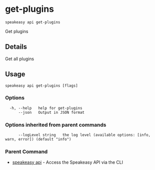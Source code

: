 # get-plugins  
`speakeasy api get-plugins`  


Get plugins  

## Details

Get all plugins

## Usage

```
speakeasy api get-plugins [flags]
```

### Options

```
  -h, --help   help for get-plugins
      --json   Output in JSON format
```

### Options inherited from parent commands

```
      --logLevel string   the log level (available options: [info, warn, error]) (default "info")
```

### Parent Command

* [speakeasy api](README.md)	 - Access the Speakeasy API via the CLI
